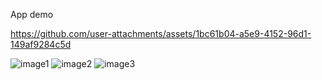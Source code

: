 

App demo

https://github.com/user-attachments/assets/1bc61b04-a5e9-4152-96d1-149af9284c5d


![image1](https://github.com/user-attachments/assets/93745bf8-7c9d-4559-836e-332fb2c1b6e3)
![image2](https://github.com/user-attachments/assets/1a519f56-f773-4659-a7f5-a664e1c1a243)
![image3](https://github.com/user-attachments/assets/a4370cbc-61be-4307-b682-5362a34de494)
